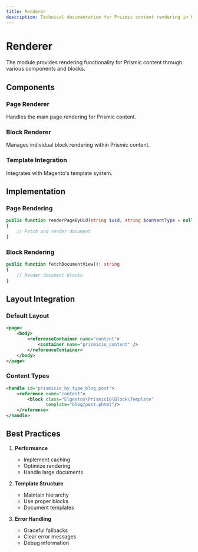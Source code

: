 ```yaml
---
title: Renderer
description: Technical documentation for Prismic content rendering in Magento 2
---
```


# Renderer

The module provides rendering functionality for Prismic content through various components and blocks.

## Components

### Page Renderer
Handles the main page rendering for Prismic content.

### Block Renderer
Manages individual block rendering within Prismic content.

### Template Integration
Integrates with Magento's template system.

## Implementation

### Page Rendering

```php
public function renderPageByUid(string $uid, string $contentType = null)
{
    // Fetch and render document
}
```

### Block Rendering

```php
public function fetchDocumentView(): string
{
    // Render document blocks
}
```

## Layout Integration

### Default Layout

```xml
<page>
    <body>
        <referenceContainer name="content">
            <container name="prismicio_content" />
        </referenceContainer>
    </body>
</page>
```

### Content Types

```xml
<handle id="prismicio_by_type_blog_post">
    <reference name="content">
        <block class="Elgentos\PrismicIO\Block\Template" 
               template="blog/post.phtml"/>
    </reference>
</handle>
```

## Best Practices

1. **Performance**
   - Implement caching
   - Optimize rendering
   - Handle large documents

2. **Template Structure**
   - Maintain hierarchy
   - Use proper blocks
   - Document templates

3. **Error Handling**
   - Graceful fallbacks
   - Clear error messages
   - Debug information 
